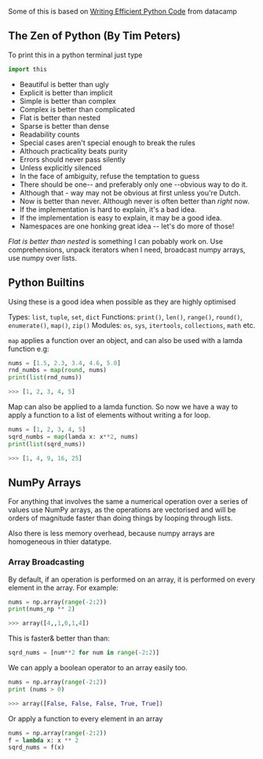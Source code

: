 Some of this is based on [Writing Efficient Python Code](https://app.datacamp.com/learn/courses/writing-efficient-python-code) from datacamp

## The Zen of Python (By Tim Peters)

To print this in a python terminal just type 

```python
import this
```

- Beautiful is better than ugly
- Explicit is better than implicit
- Simple is better than complex
- Complex is better than complicated
- Flat is better than nested
- Sparse is better than dense
- Readability counts
- Special cases aren't special enough to break the rules
- Althouch practicality beats purity
- Errors should never pass silently
- Unless explicitly silenced
- In the face of ambiguity, refuse the temptation to guess
- There should be one-- and preferably only one --obvious way to do it. 
- Although that - way may not be obvious at first unless you're Dutch. 
- Now is better than never. Although never is often better than *right* now. 
- If the implementation is hard to explain, it's a bad idea. 
- If the implementation is easy to explain, it may be a good idea. 
- Namespaces are one honking great idea -- let's do more of those!

*Flat is better than nested* is something I can pobably work on.  Use comprehensions, unpack iterators when I need, broadcast numpy arrays, use numpy over lists.

## Python Builtins

Using these is a good idea when possible as they are highly optimised

Types:   `list`, `tuple`, `set`, `dict`
Functions: `print()`, `len()`, `range()`, `round()`, `enumerate()`, `map()`, `zip()`
Modules: `os`, `sys`, `itertools`, `collections`, `math` etc.

`map` applies a function over an object, and can also be used with a lamda function
e.g:

```python
nums = [1.5, 2.3, 3.4, 4.6, 5.0]
rnd_numbs = map(round, nums)
print(list(rnd_nums))

>>> [1, 2, 3, 4, 5]
```

Map can also be applied to a lamda function.  So now we have a way to apply a function to a list of elements without writing a for loop.

```python
nums = [1, 2, 3, 4, 5]
sqrd_numbs = map(lamda x: x**2, nums)
print(list(sqrd_nums))

>>> [1, 4, 9, 16, 25]
```

## NumPy Arrays
For anything that involves the same a numerical operation over a series of values use NumPy arrays, as the operations are vectorised and will be orders of magnitude faster than doing things by looping through lists.

Also there is less memory overhead, because numpy arrays are homogeneous in thier datatype.

### Array Broadcasting
By default, if an operation is performed on an array, it is performed on every element in the array.  For example:
```python
nums = np.array(range(-2:2))
print(nums_np ** 2)

>>> array([4,,1,0,1,4])
```

This is faster& better than than:
```python
sqrd_nums = [num**2 for num in range(-2:2)]
```

We can apply a boolean operator to an array easily too.
```python
nums = np.array(range(-2:2))
print (nums > 0)

>>> array([False, False, False, True, True])
```

Or apply a function to every element in an array
```python
nums = np.array(range(-2:2))
f = lambda x: x ** 2
sqrd_nums = f(x)
```
